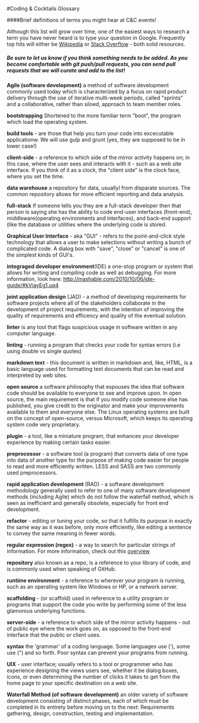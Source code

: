 #Coding & Cocktails Glossary

####Brief definitions of terms you might hear at C&C events!

Although this list will grow over time, one of the easiest ways to research a term you have never heard is to type your question in Google. Frequently top hits will either be [Wikipedia](http://wikipedia.org) or [Stack Overflow](http://stackoverflow.com) - both solid resources. 

##### Be sure to let us know if you think something needs to be added. As you become comfortable with git push/pull requests, you can send pull requests that we will curate and add to the list!

**Agile (software development)** a method of software development commonly used today which is characterized by a focus on rapid product delivery through the use of iterative multi-week periods, called "sprints" and a collaborative, rather than siloed, approach to team member roles. 

**bootstrapping** Shortened to the more familiar term "boot", the program which load the operating system.

**build tools** -  are those that help you turn your code into excecutable applicationw. We will use gulp and grunt (yes, they are supposed to be in lower case!)

**client-side** - a reference to which side of the mirror activity happens on; in this case, where the user sees and interacts with it - such as a web site interface. If you think of it as a clock, the "client side" is the clock face, where you set the time. 

**data warehouse** a repository for data, usuallyl from disparate sources. The common repository allows for more efficient reporting and data analysis.

**full-stack** If someone tells you they are a full-stack developer then that person is saying she has the ability to code end-user interfaces (front-end), middleware(operating environments and interfaces), and back-end support (like the database or utilities where the underlying code is stored. 

**Graphical User Interface** - aka "GUI" - refers to the point-and-click style technology that allows a user to make selections without writing a bunch of complicated code. A dialog box with "save", "close" or "cancel" is one of the simplest kinds of GUI's. 

**integraged developer environment**(IDE) a one-stop program or system that allows for writing and compiling code as well as debugging. For more information, look here:  http://mashable.com/2010/10/06/ide-guide/#kViayEg1.uq4

**joint application design** (JAD) - a method of developing requirements for software projects where all of the stakeholders collaborate in the development of project requirements, with the intention of improving the quality of requirements and efficency and quality of the eventual solution.

**linter**  is any tool that flags suspicious usage in software written in any computer language.

**linting** - running a program that checks your code for syntax errors (i.e using double vs single quotes)

**markdown text** - this document is written in markdown and, like, HTML, is a basic language used for formatting text documents that can be read and interpreted by web sites.  

**open source** a software philosophy that espouses the idea that software code should be available to everyone to see and improve upon.  In open source, the main requirement is that if you modify code someone else has published, you give credit to the originator and make your improvements available to them and everyone else. The Linux operating systems are built on the concept of open-source, versus Microsoft, which keeps its operating system code very proprietary. 

**plugin** - a tool, like a miniature program, that enhances your developer experience by making certain tasks easier. 

**preprocessor** - a software tool (a program) that converts data of one type into data of another type for the purpose of making code easier for people to read and more efficiently written.  LESS and SASS are two commonly used preprocessors.

**rapid application development** (RAD) - a software development methodology generally used to refer to one of many software development methods (including Agile) which do not follow the waterfall method, which is seen as inefficient and generally obsolete, especially for front end development.

**refactor** - editing or tuning your code, so that it fulfills its purpose in exactly the same way as it was before, only more efficiently, like editing a sentence to convey the same meaning in fewer words. 

**regular expression (regex)**  - a way to search for particular strings of information.  For more information, check out this [overview](http://www.regular-expressions.info/)

**repository** also known as a repo, is a reference to your library of code, and is commonly used when speaking of GitHub.

**runtime environment** - a reference to wherever your program is running, such as an operating system like Windows or HP, or a network server. 

**scaffolding** - (or scaffold) used in reference to a utility program or programs that support the code you write by performing some of the less glamorous underlying functions.

**server-side** - a reference to which side of the mirror activity happens - out of public eye where the work goes on, as opposed to the front-end interface that the public or client uses. 

**syntax** the 'grammar' of a coding language. Some languages use ('), some use (") and so forth. Poor syntax can prevent your programs from running.

**UIX** - user interface; usually refers to a tool or programmer who has experience designing the views users see, whether it be dialog boxes, icons, or even determining the number of clicks it takes to get from the home page to your specific destination on a web site. 

**Waterfall Method (of software development)** an older variety of software development consisting of distinct phases, each of which must be completed in its entirety before moving on to the next: Requirements gathering, design, construction, testing and implementation.